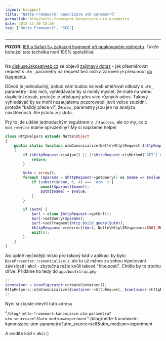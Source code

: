 ```yaml
---
layout: blogpost
title: "Nette Framework: kanonizace utm parametrů"
permalink: blog/nette-framework-kanonizace-utm-parametru
date: 2012-11-20 15:50
tag: ["Nette Framework", "SEO"]
---
```


---

**POZOR:** [IE9 a Safari 5+ zahazují fragment při opakovaném redirectu](http://stackoverflow.com/a/5915350). Takže bohužel tato technika není 100% spolehlivá.

----

Na [diskuse.jakpsatweb.cz](http://diskuse.jakpsatweb.cz/) se objevil [zajímavý dotaz](http://diskuse.jakpsatweb.cz/?action=vthread&forum=31&topic=143893#1) - jak přesměrovat request s `utm_` parametry na request bez nich a zároveň je přesunout [do fragmentu](http://api.nette.org/2.0/Nette.Http.Url.html?)

Důvod je jednoduchý, pokud vám budou na web směřovat odkazy s `utm_` parametry i bez nich, vyhledávače by si mohly myslet, že máte na webu duplicitní obsah, protože je přístupný přes více různých adres. Takový vyhledávač by se mohl nezaujatému pozorovateli jevit velice stupidní, protože "každý přece ví", že `utm_` parametry jsou jen na analýzu návštěvnosti. Ale jistota je jistota.

Prý to jde udělat jednoduchým regulárem v `.htaccess`, ale co my, co z `mod_rewrite` máme opruzeniny? My si napíšeme helper

~~~ php
class HttpHelpers extends Nette\Object
{
	public static function utmCanonicalize(Nette\Http\Request $httpRequest, Nette\Http\Response $httpResponse)
	{
		if ($httpRequest->isAjax() || (!$httpRequest->isMethod('GET') && !$httpRequest->isMethod('HEAD'))) {
			return;
		}

		$utm = array();
		foreach ($params = $httpRequest->getQuery() as $name => $value) {
			if (substr($name, 0, 4) === 'utm_') {
				unset($params[$name]);
				$utm[$name] = $value;
			}
		}

		if ($utm) {
			$url = clone $httpRequest->getUrl();
			$url->setQuery($params);
			$url->setFragment(http_build_query($utm));
			$httpResponse->redirect($url, Nette\Http\IResponse::S301_MOVED_PERMANENTLY);
			exit(0);
		}
	}
}
~~~

Asi úplně nejčistější místo pro takový kód v aplikaci by bylo `BasePresenter::canonicalize()`, ale to už máme za sebou injectování závislostí i akci - zbytečná režie kvůli takové "hlouposti". Chtělo by to trochu dříve. Přidáme ho tedy do `app/bootstrap.php`

~~~ php
// ...
$container = $configurator->createContainer();
HttpHelpers::utmCanonicalize($container->httpRequest, $container->httpResponse);
// ...
~~~

Nyní si zkuste otevřít tuto adresu

"`/blog/nette-framework-kanonizace-utm-parametru?utm_source=self&utm_medium=experiment`":/blog/nette-framework-kanonizace-utm-parametru?utm_source=self&utm_medium=experiment

A uvidíte kód v akci :)
